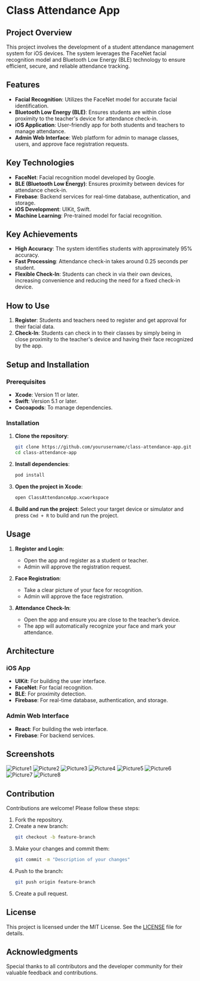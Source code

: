 # Class Attendance App

## Project Overview

This project involves the development of a student attendance management system for iOS devices. The system leverages the FaceNet facial recognition model and Bluetooth Low Energy (BLE) technology to ensure efficient, secure, and reliable attendance tracking.

## Features

- **Facial Recognition**: Utilizes the FaceNet model for accurate facial identification.
- **Bluetooth Low Energy (BLE)**: Ensures students are within close proximity to the teacher's device for attendance check-in.
- **iOS Application**: User-friendly app for both students and teachers to manage attendance.
- **Admin Web Interface**: Web platform for admin to manage classes, users, and approve face registration requests.

## Key Technologies

- **FaceNet**: Facial recognition model developed by Google.
- **BLE (Bluetooth Low Energy)**: Ensures proximity between devices for attendance check-in.
- **Firebase**: Backend services for real-time database, authentication, and storage.
- **iOS Development**: UIKit, Swift.
- **Machine Learning**: Pre-trained model for facial recognition.

## Key Achievements

- **High Accuracy**: The system identifies students with approximately 95% accuracy.
- **Fast Processing**: Attendance check-in takes around 0.25 seconds per student.
- **Flexible Check-In**: Students can check in via their own devices, increasing convenience and reducing the need for a fixed check-in device.

## How to Use

1. **Register**: Students and teachers need to register and get approval for their facial data.
2. **Check-In**: Students can check in to their classes by simply being in close proximity to the teacher's device and having their face recognized by the app.

## Setup and Installation

### Prerequisites

- **Xcode**: Version 11 or later.
- **Swift**: Version 5.1 or later.
- **Cocoapods**: To manage dependencies.

### Installation

1. **Clone the repository**:
   ```bash
   git clone https://github.com/yourusername/class-attendance-app.git
   cd class-attendance-app
   ```

2. **Install dependencies**:
   ```bash
   pod install
   ```

3. **Open the project in Xcode**:
   ```bash
   open ClassAttendanceApp.xcworkspace
   ```

4. **Build and run the project**:
   Select your target device or simulator and press `Cmd + R` to build and run the project.

## Usage

1. **Register and Login**:
   - Open the app and register as a student or teacher.
   - Admin will approve the registration request.

2. **Face Registration**:
   - Take a clear picture of your face for recognition.
   - Admin will approve the face registration.

3. **Attendance Check-In**:
   - Open the app and ensure you are close to the teacher’s device.
   - The app will automatically recognize your face and mark your attendance.

## Architecture

### iOS App

- **UIKit**: For building the user interface.
- **FaceNet**: For facial recognition.
- **BLE**: For proximity detection.
- **Firebase**: For real-time database, authentication, and storage.

### Admin Web Interface

- **React**: For building the web interface.
- **Firebase**: For backend services.

## Screenshots
![Picture1](https://github.com/huypham85/facenet-recognization-ios/assets/64804929/18840059-399f-48bc-96ec-eaf9425f781e)
![Picture2](https://github.com/huypham85/facenet-recognization-ios/assets/64804929/a4fbb52f-e152-4405-9ca4-3b193cef6d93)
![Picture3](https://github.com/huypham85/facenet-recognization-ios/assets/64804929/f29d12a8-2629-4ef2-8d13-c978617b6453)
![Picture4](https://github.com/huypham85/facenet-recognization-ios/assets/64804929/f1a496d7-70e0-4ad5-a5ca-c654a9400683)
![Picture5](https://github.com/huypham85/facenet-recognization-ios/assets/64804929/aebe08db-4780-4220-bcb9-b717a23a9b1f)
![Picture6](https://github.com/huypham85/facenet-recognization-ios/assets/64804929/f0dd74bf-cb2d-4fbe-b77f-baef1d5a35f6)
![Picture7](https://github.com/huypham85/facenet-recognization-ios/assets/64804929/8c4c8265-195a-4b7b-9b97-82ce500a85ec)
![Picture8](https://github.com/huypham85/facenet-recognization-ios/assets/64804929/f5cb77a8-b101-4587-90a9-81a29d81e90c)

## Contribution

Contributions are welcome! Please follow these steps:

1. Fork the repository.
2. Create a new branch:
   ```bash
   git checkout -b feature-branch
   ```
3. Make your changes and commit them:
   ```bash
   git commit -m "Description of your changes"
   ```
4. Push to the branch:
   ```bash
   git push origin feature-branch
   ```
5. Create a pull request.

## License

This project is licensed under the MIT License. See the [LICENSE](LICENSE) file for details.

## Acknowledgments

Special thanks to all contributors and the developer community for their valuable feedback and contributions.
